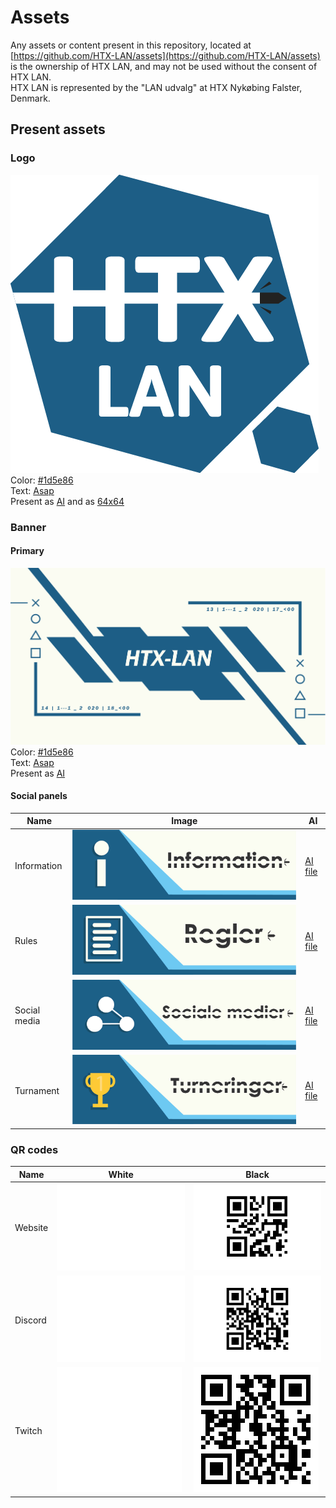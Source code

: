 # Assets

Any assets or content present in this repository, located at [https://github.com/HTX-LAN/assets](https://github.com/HTX-LAN/assets) is the ownership of HTX LAN, and may not be used without the consent of HTX LAN.  
HTX LAN is represented by the "LAN udvalg" at HTX Nykøbing Falster, Denmark.

## Present assets

### Logo

![HTX LAN logo](logo/HTX%20discord%20logo.png)  
Color: [#1d5e86](https://www.colorhexa.com/1d5e86)  
Text: [Asap](https://fonts.google.com/specimen/Asap)  
Present as [AI](logo/HTX%20discord%20logo.ai) and as [64x64](logo/HTX%20discord%20logo%20(64x64).png)

### Banner

#### Primary

![HTX LAN banner](banner/primary/banner.png)  
Color: [#1d5e86](https://www.colorhexa.com/1d5e86)  
Text: [Asap](https://fonts.google.com/specimen/Asap)  
Present as [AI](banner/primary/banner.ai)

#### Social panels

| Name | Image | AI |
| ---- | --- | --- |
| Information | ![Information panel](banner/social%20panels/Informations%20panel.jpg) | [AI file](banner/social%20panels/Informations%20panel.ai) |
| Rules | ![Information panel](banner/social%20panels/Regler%20Panel.jpg) | [AI file](banner/social%20panels/Regler%20Panel.ai) |
| Social media | ![Social media panel](banner/social%20panels/Sociale%20medier%20panel.jpg) | [AI file](banner/social%20panels/Sociale%20medier%20panel.ai) |
| Turnament | ![Tournament panel](banner/social%20panels/Turnering%20Panel.jpg) | [AI file](banner/social%20panels/Turnering%20Panel.ai) |

### QR codes

| Name    | White                                                                                 | Black                                                                                 |
| ------- | ------------------------------------------------------------------------------------- | ------------------------------------------------------------------------------------- |
| Website | ![QR website white](QR%20codes/website/QR%20code%20HTX-lan%20website%20-%20white.png) | ![QR website black](QR%20codes/website/QR%20code%20HTX-lan%20website%20-%20black.png) |
| Discord | ![QR Discord white](QR%20codes/discord/QR%20code%20HTX-lan%20Discord%20-%20white.png) | ![QR Discord black](QR%20codes/discord/QR%20code%20HTX-lan%20Discord%20-%20black.png) |
| Twitch  | ![QR Twitch white](QR%20codes/twitch/QR%20code%20HTX-lan%20Twitch%20-%20white.png)    | ![QR Twitch black](QR%20codes/twitch/QR%20code%20HTX-lan%20Twitch%20-%20black.png)    |